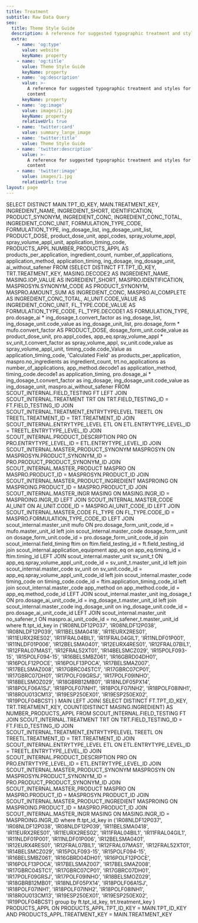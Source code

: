 ```yaml
---
title: Treatment
subtitle: Raw Data Query
seo:
  title: Theme Style Guide
  description: A reference for suggested typographic treatment and styles for your content
  extra:
    - name: 'og:type'
      value: website
      keyName: property
    - name: 'og:title'
      value: Theme Style Guide
      keyName: property
    - name: 'og:description'
      value: >-
        A reference for suggested typographic treatment and styles for your
        content
      keyName: property
    - name: 'og:image'
      value: images/1.jpg
      keyName: property
      relativeUrl: true
    - name: 'twitter:card'
      value: summary_large_image
    - name: 'twitter:title'
      value: Theme Style Guide
    - name: 'twitter:description'
      value: >-
        A reference for suggested typographic treatment and styles for your
        content
    - name: 'twitter:image'
      value: images/1.jpg
      relativeUrl: true
layout: page
---
```

SELECT DISTINCT
MAIN.TPT_ID_KEY,
MAIN.TREATMENT_KEY,
INGREDIENT_NAME,
INGREDIENT_SHORT,
IDENTIFICATION,
PRODUCT_SYNONYM,
INGREDIENT_CONC,
INGREDIENT_CONC_TOTAL,
INGREDIENT_CONC_UNIT,
FORMULATION_TYPE_CODE,
FORMULATION_TYPE,
ing_dosage_list,
ing_dosage_unit_list,
PRODUCT_DOSE,
product_dose_unit,
appl_codes,
spray_volume_appl,
spray_volume_appl_unit,
application_timing_code,
PRODUCTS_APPL.NUMBER_PRODUCTS_APPL AS products_per_application,
ingredient_count,
number_of_applications,
application_method,
application_timing,
ing_dosage,
ing_dosage_unit,
ai_without_safener
FROM
(SELECT DISTINCT
FT.TPT_ID_KEY,
TRT.TREATMENT_KEY,
MASING.DECODE2 AS INGREDIENT_NAME,
MASING.IOP_VALUE AS INGREDIENT_SHORT,
MASPRO.IDENTIFICATION,
MASPROSYN.SYNONYM_CODE AS PRODUCT_SYNONYM,
MASPRO.AMOUNT_SUM AS INGREDIENT_CONC,
MASPRO.AI_COMPLETE AS INGREDIENT_CONC_TOTAL,
AI_UNIT.CODE_VALUE AS INGREDIENT_CONC_UNIT,
FL_TYPE.CODE_VALUE AS FORMULATION_TYPE_CODE,
FL_TYPE.DECODE1 AS FORMULATION_TYPE,
pro.dosage_ai \* ing_dosage_t.convert_factor as ing_dosage_list,
ing_dosage_unit.code_value as ing_dosage_unit_list,
pro.dosage_form \* mufo.convert_factor AS PRODUCT_DOSE,
dosage_form_unit.code_value as product_dose_unit,
pro.appl_codes,
app_eq.spray_volume_appl \* sv_unit_t.convert_factor as spray_volume_appl,
sv_unit.code_value as spray_volume_appl_unit,
timing_code.code_Value as application_timing_code,
'Calculated Field' as products_per_application,
maspro.no_ingredients as ingredient_count,
trt.no_applications as number_of_applications,
app_method.decode1 as application_method,
timing_code.decode1 as application_timing,
pro.dosage_ai \* ing_dosage_t.convert_factor as ing_dosage,
ing_dosage_unit.code_value as ing_dosage_unit,
maspro.ai_without_safener
FROM SCOUT_INTERNAL.FIELD_TESTING FT
LEFT JOIN SCOUT_INTERNAL.TREATMENT TRT ON TRT.FIELD_TESTING_ID = FT.FIELD_TESTING_ID
JOIN SCOUT_INTERNAL.TREATMENT_ENTRYTYPELEVEL TREETL ON TREETL.TREATMENT_ID = TRT.TREATMENT_ID
JOIN SCOUT_INTERNAL.ENTRYTYPE_LEVEL ETL ON ETL.ENTRYTYPE_LEVEL_ID = TREETL.ENTRYTYPE_LEVEL_ID
JOIN SCOUT_INTERNAL.PRODUCT_DESCRIPTION PRO ON  PRO.ENTRYTYPE_LEVEL_ID = ETL.ENTRYTYPE_LEVEL_ID
JOIN SCOUT_INTERNAL.MASTER_PRODUCT_SYNONYM MASPROSYN ON MASPROSYN.PRODUCT_SYNONYM_ID = PRO.PRODUCT_PRODUCT_SYNONYM_ID
JOIN SCOUT_INTERNAL.MASTER_PRODUCT MASPRO ON MASPRO.PRODUCT_ID = MASPROSYN.PRODUCT_ID
JOIN SCOUT_INTERNAL.MASTER_PRODUCT_INGREDIENT MASPROING ON MASPROING.PRODUCT_ID = MASPRO.PRODUCT_ID
JOIN SCOUT_INTERNAL.MASTER_INGR MASING ON MASING.INGR_ID = MASPROING.INGR_ID
LEFT JOIN SCOUT_INTERNAL.MASTER_CODE AI_UNIT ON AI_UNIT.CODE_ID = MASPRO.AI_UNIT_CODE_ID
LEFT JOIN SCOUT_INTERNAL.MASTER_CODE FL_TYPE ON FL_TYPE.CODE_ID = MASPRO.FORMULATION_TYPE_CODE_ID
LEFT JOIN scout_internal.master_unit mufo ON pro.dosage_form_unit_code_id = mufo.master_unit_id
left join scout_internal.master_code dosage_form_unit on dosage_form_unit.code_id = pro.dosage_form_unit_code_id
join scout_internal.field_timing ftim on ftim.field_testing_id = ft.field_testing_id
join scout_internal.application_equipment app_eq on app_eq.timing_id = ftim.timing_id
LEFT JOIN scout_internal.master_unit sv_unit_t ON app_eq.spray_volume_appl_unit_code_id = sv_unit_t.master_unit_id
left join scout_internal.master_code sv_unit on sv_unit.code_id = app_eq.spray_volume_appl_unit_code_id
left join scout_internal.master_code timing_code on timing_code.code_id = ftim.application_timing_code_id
left join scout_internal.master_code app_method on app_method.code_id = app_eq.method_code_id
LEFT JOIN scout_internal.master_unit ing_dosage_t ON pro.dosage_ai_unit_code_id = ing_dosage_t.master_unit_id
left join scout_internal.master_code ing_dosage_unit on ing_dosage_unit.code_id = pro.dosage_ai_unit_code_id
LEFT JOIN scout_internal.master_unit no_safener_t ON maspro.ai_unit_code_id = no_safener_t.master_unit_id
where ft.tpt_id_key in ('IR08NLDF12P037', 'IR08NLDF12P038', 'IR08NLDF12P039', 'IR11BELSMA0418', 'IR11EURX2RES01', 'IR11EURX2RES02',
'IR11FRAL04BIL1', 'IR11FRAL04GIL1', 'IR11NLDF01P001', 'IR11NLDF01P006', 'IR12BELSMA0401', 'IR12EURX4RES01',
'IR12FRAL07BIL1', 'IR12FRAL07MAS1', 'IR12FRAL52XT01', 'IR14BELSMCZ029', 'IR15POLF093-15', 'IR15POLF094-15',
'IR16BELSMBZ061', 'IR16GBRD04DH01', 'IR16POLF12POCE', 'IR16POLF13POCA', 'IR17BELSMAZ007', 'IR17BELSMAZ008',
'IR17GBRC04STC1', 'IR17GBRC07CP01', 'IR17GBRC07DH01', 'IR17POLF09GRSJ', 'IR17POLF09INHO', 'IR18BELSMOZ029', 'IR18GBRB12MB01',
'IR18NLDF05PX14', 'IR18POLF06A1SJ', 'IR18POLF07INH1', 'IR18POLF07INH2', 'IR18POLF08INH1', 'IR18ROU013CM13', 'IR19ESP250EX01', 'IR19ESP250EX02', 'IR19POLF04BCS1')
) MAIN
LEFT JOIN(
SELECT DISTINCT FT.TPT_ID_KEY, TRT.TREATMENT_KEY, COUNT(DISTINCT MASING.INGREDIENT) AS NUMBER_PRODUCTS_APPL
FROM SCOUT_INTERNAL.FIELD_TESTING FT
JOIN SCOUT_INTERNAL.TREATMENT TRT ON TRT.FIELD_TESTING_ID = FT.FIELD_TESTING_ID
JOIN SCOUT_INTERNAL.TREATMENT_ENTRYTYPELEVEL TREETL ON TREETL.TREATMENT_ID = TRT.TREATMENT_ID
JOIN SCOUT_INTERNAL.ENTRYTYPE_LEVEL ETL ON ETL.ENTRYTYPE_LEVEL_ID = TREETL.ENTRYTYPE_LEVEL_ID
JOIN SCOUT_INTERNAL.PRODUCT_DESCRIPTION PRO ON  PRO.ENTRYTYPE_LEVEL_ID = ETL.ENTRYTYPE_LEVEL_ID
JOIN SCOUT_INTERNAL.MASTER_PRODUCT_SYNONYM MASPROSYN ON MASPROSYN.PRODUCT_SYNONYM_ID = PRO.PRODUCT_PRODUCT_SYNONYM_ID
JOIN SCOUT_INTERNAL.MASTER_PRODUCT MASPRO ON MASPRO.PRODUCT_ID = MASPROSYN.PRODUCT_ID
JOIN SCOUT_INTERNAL.MASTER_PRODUCT_INGREDIENT MASPROING ON MASPROING.PRODUCT_ID = MASPRO.PRODUCT_ID
JOIN SCOUT_INTERNAL.MASTER_INGR MASING ON MASING.INGR_ID = MASPROING.INGR_ID
where ft.tpt_id_key in ('IR08NLDF12P037', 'IR08NLDF12P038', 'IR08NLDF12P039', 'IR11BELSMA0418', 'IR11EURX2RES01', 'IR11EURX2RES02',
'IR11FRAL04BIL1', 'IR11FRAL04GIL1', 'IR11NLDF01P001', 'IR11NLDF01P006', 'IR12BELSMA0401', 'IR12EURX4RES01',
'IR12FRAL07BIL1', 'IR12FRAL07MAS1', 'IR12FRAL52XT01', 'IR14BELSMCZ029', 'IR15POLF093-15', 'IR15POLF094-15',
'IR16BELSMBZ061', 'IR16GBRD04DH01', 'IR16POLF12POCE', 'IR16POLF13POCA', 'IR17BELSMAZ007', 'IR17BELSMAZ008',
'IR17GBRC04STC1', 'IR17GBRC07CP01', 'IR17GBRC07DH01', 'IR17POLF09GRSJ', 'IR17POLF09INHO', 'IR18BELSMOZ029', 'IR18GBRB12MB01',
'IR18NLDF05PX14', 'IR18POLF06A1SJ', 'IR18POLF07INH1', 'IR18POLF07INH2', 'IR18POLF08INH1', 'IR18ROU013CM13', 'IR19ESP250EX01', 'IR19ESP250EX02', 'IR19POLF04BCS1')
group by ft.tpt_id_key, trt.treatment_key
) PRODUCTS_APPL ON PRODUCTS_APPL.TPT_ID_KEY = MAIN.TPT_ID_KEY AND PRODUCTS_APPL.TREATMENT_KEY = MAIN.TREATMENT_KEY
